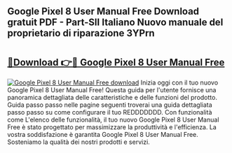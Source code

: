 ## Google Pixel 8 User Manual Free Download gratuit PDF - Part-SlI Italiano Nuovo manuale del proprietario di riparazione 3YPrn

# <h2><a href="http://dfbivmh.blite.top/?on=Google+Pixel+8+User+Manual+Free">🔗Download 👉🔴 Google Pixel 8 User Manual Free</a></h2>

[![Google Pixel 8 User Manual Free download](https://i.imgur.com/lujVjoI.png)](http://dfbivmh.blite.top/?on=Google+Pixel+8+User+Manual+Free)
Inizia oggi con il tuo nuovo Google Pixel 8 User Manual Free! Questa guida per l'utente fornisce una panoramica dettagliata delle caratteristiche e delle funzioni del prodotto. Guida passo passo nelle pagine seguenti troverai una guida dettagliata passo passo su come configurare il tuo REDDDDDDD. Con funzionalità come L'elenco delle funzionalità, il tuo nuovo Google Pixel 8 User Manual Free è stato progettato per massimizzare la produttività e l'efficienza. La vostra soddisfazione è garantita Google Pixel 8 User Manual Free. Sosteniamo la qualità dei nostri prodotti e servizi.
